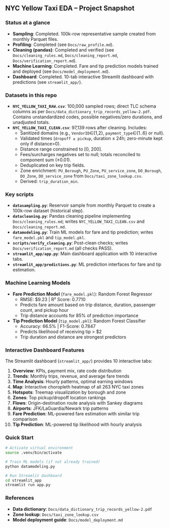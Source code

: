 ## NYC Yellow Taxi EDA – Project Snapshot

### Status at a glance

- **Sampling**: Completed. 100k-row representative sample created from monthly Parquet files.
- **Profiling**: Completed (see `Docs/raw_profile.md`).
- **Cleaning (pandas)**: Completed and verified (see `Docs/cleaning_rules.md`, `Docs/cleaning_report.md`, `Docs/verification_report.md`).
- **Machine Learning**: Completed. Fare and tip prediction models trained and deployed (see `Docs/model_deployment.md`).
- **Dashboard**: Completed. 10-tab interactive Streamlit dashboard with predictions (see `streamlit_app/`).

### Datasets in this repo

- **`NYC_YELLOW_TAXI_RAW.csv`**: 100,000 sampled rows; direct TLC schema columns as per `Docs/data_dictionary_trip_records_yellow-2.pdf`. Contains unstandardized codes, possible negatives/zero durations, and unadjusted totals.
- **`NYC_YELLOW_TAXI_CLEAN.csv`**: 97,139 rows after cleaning. Includes:
  - Sanitized domains (e.g., `VendorID`∈{1,2}, `payment_type`∈{1..6} or null).
  - Validated times (`dropoff ≥ pickup`, duration ≤ 24h; zero-minute kept only if distance>0).
  - Distance range constrained to [0, 200].
  - Fees/surcharges negatives set to null; totals reconciled to component sum (±0.01).
  - Deduplicated on key trip fields.
  - Zone enrichment: `PU_Borough`, `PU_Zone`, `PU_service_zone`, `DO_Borough`, `DO_Zone`, `DO_service_zone` from `Docs/taxi_zone_lookup.csv`.
  - Derived: `trip_duration_min`.

### Key scripts

- **`datasampling.py`**: Reservoir sample from monthly Parquet to create a 100k-row dataset (historical step).
- **`datacleaning.py`**: Pandas cleaning pipeline implementing `Docs/cleaning_rules.md`; writes `NYC_YELLOW_TAXI_CLEAN.csv` and `Docs/cleaning_report.md`.
- **`datamodeling.py`**: Train ML models for fare and tip prediction; writes `fare_model.pkl` and `tip_model.pkl`.
- **`scripts/verify_cleaning.py`**: Post-clean checks; writes `Docs/verification_report.md` (all checks PASS).
- **`streamlit_app/app.py`**: Main dashboard application with 10 interactive tabs.
- **`streamlit_app/predictions.py`**: ML prediction interfaces for fare and tip estimation.

### Machine Learning Models

- **Fare Prediction Model** (`fare_model.pkl`): Random Forest Regressor
  - RMSE: $9.23 | R² Score: 0.7710
  - Predicts fare amount based on trip distance, duration, passenger count, and pickup hour
  - Trip distance accounts for 85% of prediction importance
- **Tip Prediction Model** (`tip_model.pkl`): Random Forest Classifier
  - Accuracy: 66.5% | F1-Score: 0.7847
  - Predicts likelihood of receiving tip > $2
  - Trip duration and distance are strongest predictors

### Interactive Dashboard Features

The Streamlit dashboard (`streamlit_app/`) provides 10 interactive tabs:

1. **Overview**: KPIs, payment mix, rate code distribution
2. **Trends**: Monthly trips, revenue, and average fare trends
3. **Time Analysis**: Hourly patterns, optimal earning windows
4. **Map**: Interactive choropleth heatmap of all 263 NYC taxi zones
5. **Hotspots**: Treemap visualization by borough and zone
6. **Zones**: Top pickup/dropoff location rankings
7. **Flows**: Origin-destination route analysis with Sankey diagrams
8. **Airports**: JFK/LaGuardia/Newark trip patterns
9. **Fare Prediction**: ML-powered fare estimation with similar trip comparison
10. **Tip Prediction**: ML-powered tip likelihood with hourly analysis

### Quick Start

```bash
# Activate virtual environment
source .venv/bin/activate

# Train ML models (if not already trained)
python datamodeling.py

# Run Streamlit dashboard
cd streamlit_app
streamlit run app.py
```

### References

- **Data dictionary**: `Docs/data_dictionary_trip_records_yellow-2.pdf`
- **Zone lookup**: `Docs/taxi_zone_lookup.csv`
- **Model deployment guide**: `Docs/model_deployment.md`
